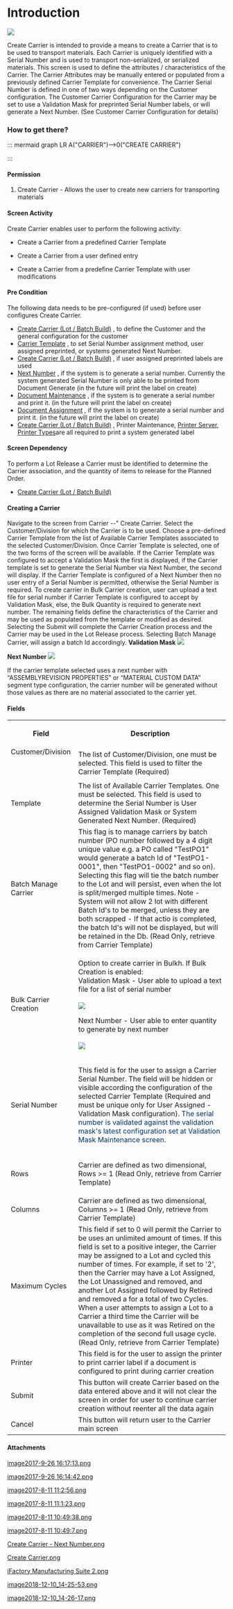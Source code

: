 # Introduction

![](/.attachments/29917756.png)


Create Carrier is intended to provide a means to create a Carrier that is to be used to transport materials. Each Carrier is uniquely identified with a Serial Number and is used to transport non-serialized, or serialized materials. This screen is used to define the attributes / characteristics of the Carrier. The Carrier Attributes may be manually entered or populated from a previously defined Carrier Template for convenience. The Carrier Serial Number is defined in one of two ways depending on the Customer configuration. The Customer Carrier Configuration for the Carrier may be set to use a Validation Mask for preprinted Serial Number labels, or will generate a Next Number. (See Customer Carrier Configuration for details)   



### How to get there?



::: mermaid
graph LR
A("CARRIER")-->0("CREATE CARRIER")

:::


#### Permission


1. Create Carrier - Allows the user to create new carriers for transporting materials


#### Screen Activity


Create Carrier enables user to perform the following activity:

- Create a Carrier from a predefined Carrier Template

- Create a Carrier from a user defined entry

- Create a Carrier from a predefine Carrier Template with user modifications



#### Pre Condition


The following data needs to be pre-configured (if used) before user configures Create Carrier.

- [Create Carrier (Lot / Batch Build)](/iFactory-JGP-MES/iFactory-JGP-MES-Home/iFactory-JGP-MS/CONTENT/Lot-Batch-Production/Carrier-(Lot-%2D-Batch-Build)/Create-Carrier-(Lot-%2D-Batch-Build).md)
, to define the Customer and the general configuration for the customer
- [Carrier Template](/iFactory-JGP-MES/iFactory-JGP-MES-Home/iFactory-JGP-MS/CONTENT/Lot-Batch-Production/Carrier-(Lot-%2D-Batch-Build)/Create-Carrier-(Lot-%2D-Batch-Build).md)
, to set Serial Number assignment method, user assigned preprinted, or systems generated Next Number.
- [Create Carrier (Lot / Batch Build)](/iFactory-JGP-MES/iFactory-JGP-MES-Home/iFactory-JGP-MS/CONTENT/Lot-Batch-Production/Carrier-(Lot-%2D-Batch-Build)/Create-Carrier-(Lot-%2D-Batch-Build).md)
, if user assigned preprinted labels are used
- [Next Number](/iFactory-JGP-MES/iFactory-JGP-MES-Home/iFactory-JGP-MS/CONTENT/Lot-Batch-Production/Carrier-(Lot-%2D-Batch-Build)/Create-Carrier-(Lot-%2D-Batch-Build).md)
, if the system is to generate a serial number. Currently the system generated Serial Number is only able to be printed from Document Generate (in the future will print the label on create)
- [Document Maintenance](/iFactory-JGP-MES/iFactory-JGP-MES-Home/iFactory-JGP-MS/CONTENT/Lot-Batch-Production/Carrier-(Lot-%2D-Batch-Build)/Create-Carrier-(Lot-%2D-Batch-Build).md)
, if the system is to generate a serial number and print it. (in the future will print the label on create)
- [Document Assignment](iFactory-JGP-MES/iFactory-JGP-MES-Home/iFactory-JGP-MS/CONTENT/Lot-Batch-Production/Carrier-(Lot-%2D-Batch-Build)/Create-Carrier-(Lot-%2D-Batch-Build).md)
, if the system is to generate a serial number and print it. (in the future will print the label on create)
- [Create Carrier (Lot / Batch Build)](/iFactory-JGP-MES/iFactory-JGP-MES-Home/iFactory-JGP-MS/CONTENT/Lot-Batch-Production/Carrier-(Lot-%2D-Batch-Build)/Create-Carrier-(Lot-%2D-Batch-Build).md)
, Printer Maintenance, [Printer Server](/iFactory-JGP-MES/iFactory-JGP-MES-Home/iFactory-JGP-MS/CONTENT/Lot-Batch-Production/Carrier-(Lot-%2D-Batch-Build)/Create-Carrier-(Lot-%2D-Batch-Build).md), [Printer Types](/iFactory-JGP-MES/iFactory-JGP-MES-Home/iFactory-JGP-MS/CONTENT/Lot-Batch-Production/Carrier-(Lot-%2D-Batch-Build)/Create-Carrier-(Lot-%2D-Batch-Build).md)are all required to print a system generated label


#### Screen Dependency


To perform a Lot Release a Carrier must be identified to determine the Carrier association, and the quantity of items to release for the Planned Order.

- [Create Carrier (Lot / Batch Build)](/iFactory-JGP-MES/iFactory-JGP-MES-Home/iFactory-JGP-MS/CONTENT/Lot-Batch-Production/Carrier-(Lot-%2D-Batch-Build)/Create-Carrier-(Lot-%2D-Batch-Build).md)




#### Creating a Carrier


Navigate to the screen from Carrier --" Create Carrier. Select the Customer/Division for which the Carrier is to be used. Choose a pre-defined Carrier Template from the list of Available Carrier Templates associated to the selected Customer/Division. Once Carrier Template is selected, one of the two forms of the screen will be available. If the Carrier Template was configured to accept a Validation Mask the first is displayed, if the Carrier template is set to generate the Serial Number via Next Number, the second will display. If the Carrier Template is configured of a Next Number then no user entry of a Serial Number is permitted, otherwise the Serial Number is required. To create carrier in Bulk Carrier creation, user can upload a text file for serial number if Carrier Template is configured to accept by Validation Mask, else, the Bulk Quantity is required to generate next number. The remaining fields define the characteristics of the Carrier and may be used as populated from the template or modified as desired. Selecting the Submit will complete the Carrier Creation process and the Carrier may be used in the Lot Release process. Selecting Batch Manage Carrier, will assign a batch Id accordingly.
**Validation Mask** 
![](/.attachments/39649300.png)


**Next Number** 
![](/.attachments/39649301.png)


If the carrier template selected uses a next number with “ASSEMBLYREVISION PROPERTIES” or “MATERIAL CUSTOM DATA” segment type configuration, the carrier number will be generated without those values as there are no material associated to the carrier yet.



#### Fields


<table class="confluenceTable"><colgroup><col /><col /></colgroup><tbody><tr><th class="confluenceTh"><p>Field</p></th><th class="confluenceTh"><p>Description</p></th></tr><tr><td class="confluenceTd">Customer/Division<p><br /></p></td><td class="confluenceTd">The list of Customer/Division, one must be selected. This field is used to filter the Carrier Template (Required)</td></tr><tr><td colspan="1" class="confluenceTd">Template</td><td colspan="1" class="confluenceTd">The list of Available Carrier Templates. One must be selected. This field is used to determine the Serial Number is User Assigned Validation Mask or System Generated Next Number. (Required)</td></tr><tr><td colspan="1" class="confluenceTd">Batch Manage Carrier</td><td colspan="1" class="confluenceTd"><span>This flag is to manage carriers by batch number (PO number followed by a 4 digit unique value e.g. a PO called "TestPO1" would generate a batch Id of "TestPO1-0001", then "</span><span>TestPO1-0002" and so on). Selecting this flag will tie the batch number to the Lot and will persist, even when the lot is split/merged multiple times. Note - System will not allow 2 lot with different Batch Id's to be merged, unless they are both scrapped - If that actio is completed, the batch Id's will not be displayed, but will be retained in the Db. <span>(Read Only, retrieve from Carrier Template) </span></span></td></tr><tr><td colspan="1" class="confluenceTd">Bulk Carrier Creation</td><td colspan="1" class="confluenceTd"><p>Option to create carrier in Bulkh. If Bulk Creation is enabled:<br />Validation Mask - User able to upload a text file for a list of serial number<br /><br /><span class="confluence-embedded-file-wrapper"><img class="confluence-embedded-image confluence-external-resource" src="https://dev.azure.com/jblprd/Production%20Systems-JGP/_apis/git/repositories/wiki-JGP iFactory/items?path=/.attachments/29917751.png&$format=octetStream" data-image-src="http://usplnd0wiki01:8090/download/attachments/29917747/image2017-8-11%2011%3A1%3A23.png?version=1&modificationDate=1530103782327&api=v2" /></span></p><p>Next Number - User able to enter quantity to generate by next number<br /><br /><span class="confluence-embedded-file-wrapper"><img class="confluence-embedded-image confluence-external-resource" src="https://dev.azure.com/jblprd/Production%20Systems-JGP/_apis/git/repositories/wiki-JGP iFactory/items?path=/.attachments/29917750.png&$format=octetStream" data-image-src="http://usplnd0wiki01:8090/download/attachments/29917747/image2017-8-11%2011%3A2%3A56.png?version=1&modificationDate=1530103782313&api=v2" /></span></p></td></tr><tr><td class="confluenceTd"><p>Serial Number</p></td><td class="confluenceTd"><p>This field is for the user to assign a Carrier Serial Number. The field will be hidden or visible according the configuration of the selected Carrier Template (Required and must be unique only for User Assigned - Validation Mask configuration).<span style="color: rgb(0,51,102);"> The serial number is validated against the validation mask's latest configuration set at Validation Mask Maintenance screen.</span></p></td></tr><tr><td class="confluenceTd">Rows</td><td class="confluenceTd"><p>Carrier are defined as two dimensional, Rows >= 1 (Read Only, retrieve from Carrier Template)</p></td></tr><tr><td class="confluenceTd">Columns</td><td class="confluenceTd"><span>Carrier are defined as two dimensional, Columns >= 1 <span>(Read Only, retrieve from Carrier Template) </span></span></td></tr><tr><td class="confluenceTd">Maximum Cycles</td><td class="confluenceTd"><span>This field if set to 0 will permit the Carrier to be uses an unlimited amount of times. If this field is set to a positive integer, the Carrier may be assigned to a Lot and cycled this number of times. For example, if set to '2', then the Carrier may have a Lot Assigned, the Lot Unassigned and removed, and another Lot Assigned followed by Retired and removed a for a total of two Cycles. When a user attempts to assign a Lot to a Carrier a third time the Carrier will be unavailable to use as it was Retired on the completion of the second full usage cycle.<span>(Read Only, retrieve from Carrier Template) </span></span></td></tr><tr><td colspan="1" class="confluenceTd">Printer</td><td colspan="1" class="confluenceTd">This field is for the user to assign the printer to print carrier label if a document is configured to print during carrier creation</td></tr><tr><td colspan="1" class="confluenceTd">Submit</td><td colspan="1" class="confluenceTd">This button will create Carrier based on the data entered above and it will not clear the screen in order for user to continue carrier creation without reenter all the data again</td></tr><tr><td colspan="1" class="confluenceTd">Cancel</td><td colspan="1" class="confluenceTd">This button will return user to the Carrier main screen</td></tr></tbody></table>









#### Attachments

[image2017-9-26 16:17:13.png](/.attachments/29917748.png)
[image2017-9-26 16:14:42.png](/.attachments/29917749.png)
[image2017-8-11 11:2:56.png](/.attachments/29917750.png)
[image2017-8-11 11:1:23.png](/.attachments/29917751.png)
[image2017-8-11 10:49:38.png](/.attachments/29917752.png)
[image2017-8-11 10:49:7.png](/.attachments/29917753.png)
[Create Carrier - Next Number.png](/.attachments/29917754.png)
[Create Carrier.png](/.attachments/29917755.png)
[iFactory Manufacturing Suite 2.png](/.attachments/29917756.png)
[image2018-12-10_14-25-53.png](/.attachments/39649300.png)
[image2018-12-10_14-26-17.png](/.attachments/39649301.png)
